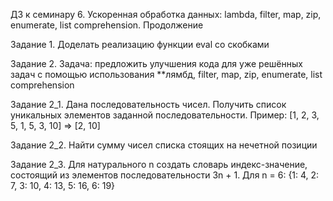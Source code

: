 ДЗ к семинару 6. Ускоренная обработка данных: lambda, filter, map, zip, enumerate, list comprehension. Продолжение

Задание 1.  Доделать реализацию функции eval со скобками

Задание 2.  Задача: предложить улучшения кода для уже решённых задач с помощью использования **лямбд, filter, map, zip, enumerate, list comprehension

Задание 2_1. Дана последовательность чисел. Получить список уникальных элементов заданной последовательности.
Пример:
[1, 2, 3, 5, 1, 5, 3, 10] => [2, 10]

Задание 2_2. Найти сумму чисел списка стоящих на нечетной позиции

Задание 2_3. Для натурального n создать словарь индекс-значение, состоящий из элементов последовательности 3n + 1.
Для n = 6: {1: 4, 2: 7, 3: 10, 4: 13, 5: 16, 6: 19}
